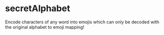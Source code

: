 # secretAlphabet

Encode characters of any word into emojis which can only be decoded with the original alphabet to emoji mapping!
